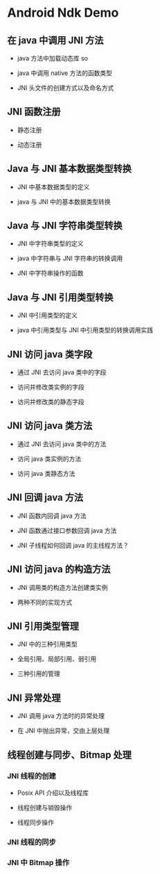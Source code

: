# Android Ndk Demo

## 在 java 中调用 JNI 方法

* java 方法中加载动态库 so

* java 中调用 native 方法的函数类型

* JNI 头文件的创建方式以及命名方式

## JNI 函数注册

* 静态注册

* 动态注册

## Java 与 JNI 基本数据类型转换

* JNI 中基本数据类型的定义

* java 与 JNI 中的基本数据类型转换

## Java 与 JNI 字符串类型转换

* JNI 中字符串类型的定义

* java 中字符串与 JNI 字符串的转换调用

* JNI 中字符串操作的函数

## Java 与 JNI 引用类型转换

* JNI 中引用类型的定义

* java 中引用类型与 JNI 中引用类型的转换调用实践

## JNI 访问 java 类字段

* 通过 JNI 去访问 java 类中的字段

* 访问并修改类实例的字段

* 访问并修改类的静态字段

## JNI 访问 java 类方法

* 通过 JNI 去访问 java 类中的方法

* 访问 java 类实例的方法

* 访问 java 类静态方法

## JNI 回调 java 方法

* JNI 函数内回调 java 方法

* JNI 函数通过接口参数回调 java 方法

* JNI 子线程如何回调 java 的主线程方法？

## JNI 访问 java 的构造方法

* JNI 调用类的构造方法创建类实例

* 两种不同的实现方式

## JNI 引用类型管理

* JNI 中的三种引用类型

* 全局引用、局部引用、弱引用

* 三种引用的管理

## JNI 异常处理

* JNI 调用 java 方法时的异常处理

* 在 JNI 中抛出异常，交由上层处理

## 线程创建与同步、Bitmap 处理

### JNI 线程的创建

* Posix API 介绍以及线程库

* 线程创建与销毁操作

* 线程同步操作

### JNI 线程的同步

### JNI 中 Bitmap 操作